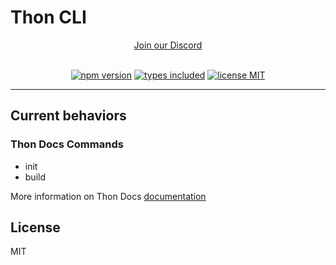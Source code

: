 # Thon CLI

<div align="center">
<a href="https://discord.gg/K4b5Nd2yBW">Join our Discord</a>
</div>

<br />

<div align="center">

[![npm version](https://badgen.net/npm/v/thon?color=purple)](https://npm.im/thon) [![types included](https://badgen.net/npm/types/tslib?color=purple)](https://npm.im/thon) [![license MIT](https://badgen.net/npm/license/thon?color=purple)](https://github.com/guscsales/thon/blob/main/LICENSE)

</div>

---

## Current behaviors

### Thon Docs Commands

- init
- build

More information on Thon Docs [documentation](https://www.npmjs.com/package/@thonlabs/docs)

## License

MIT
